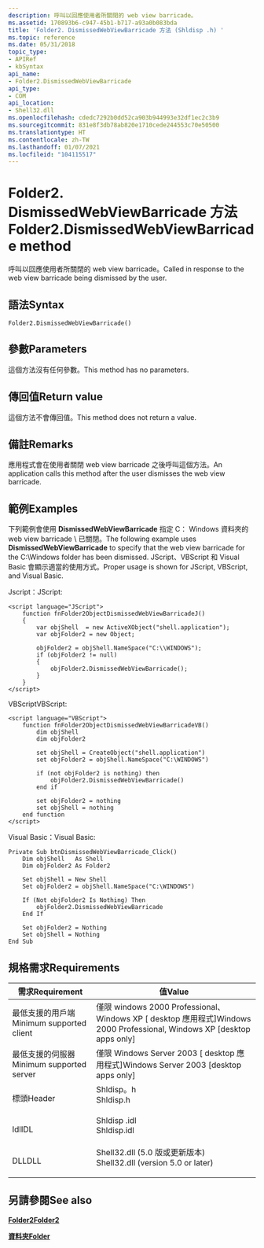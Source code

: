 ```yaml
---
description: 呼叫以回應使用者所關閉的 web view barricade。
ms.assetid: 170893b6-c947-45b1-b717-a93a0b083bda
title: 'Folder2. DismissedWebViewBarricade 方法 (Shldisp .h) '
ms.topic: reference
ms.date: 05/31/2018
topic_type:
- APIRef
- kbSyntax
api_name:
- Folder2.DismissedWebViewBarricade
api_type:
- COM
api_location:
- Shell32.dll
ms.openlocfilehash: cdedc7292b0dd52ca903b944993e32df1ec2c3b9
ms.sourcegitcommit: 831e8f3db78ab820e1710cede244553c70e50500
ms.translationtype: HT
ms.contentlocale: zh-TW
ms.lasthandoff: 01/07/2021
ms.locfileid: "104115517"
---
```

# <a name="folder2dismissedwebviewbarricade-method"></a><span data-ttu-id="44a14-103">Folder2. DismissedWebViewBarricade 方法</span><span class="sxs-lookup"><span data-stu-id="44a14-103">Folder2.DismissedWebViewBarricade method</span></span>

<span data-ttu-id="44a14-104">呼叫以回應使用者所關閉的 web view barricade。</span><span class="sxs-lookup"><span data-stu-id="44a14-104">Called in response to the web view barricade being dismissed by the user.</span></span>

## <a name="syntax"></a><span data-ttu-id="44a14-105">語法</span><span class="sxs-lookup"><span data-stu-id="44a14-105">Syntax</span></span>


```JScript
Folder2.DismissedWebViewBarricade()
```



## <a name="parameters"></a><span data-ttu-id="44a14-106">參數</span><span class="sxs-lookup"><span data-stu-id="44a14-106">Parameters</span></span>

<span data-ttu-id="44a14-107">這個方法沒有任何參數。</span><span class="sxs-lookup"><span data-stu-id="44a14-107">This method has no parameters.</span></span>

## <a name="return-value"></a><span data-ttu-id="44a14-108">傳回值</span><span class="sxs-lookup"><span data-stu-id="44a14-108">Return value</span></span>

<span data-ttu-id="44a14-109">這個方法不會傳回值。</span><span class="sxs-lookup"><span data-stu-id="44a14-109">This method does not return a value.</span></span>

## <a name="remarks"></a><span data-ttu-id="44a14-110">備註</span><span class="sxs-lookup"><span data-stu-id="44a14-110">Remarks</span></span>

<span data-ttu-id="44a14-111">應用程式會在使用者關閉 web view barricade 之後呼叫這個方法。</span><span class="sxs-lookup"><span data-stu-id="44a14-111">An application calls this method after the user dismisses the web view barricade.</span></span>

## <a name="examples"></a><span data-ttu-id="44a14-112">範例</span><span class="sxs-lookup"><span data-stu-id="44a14-112">Examples</span></span>

<span data-ttu-id="44a14-113">下列範例會使用 **DismissedWebViewBarricade** 指定 C： Windows 資料夾的 web view barricade \\ 已關閉。</span><span class="sxs-lookup"><span data-stu-id="44a14-113">The following example uses **DismissedWebViewBarricade** to specify that the web view barricade for the C:\\Windows folder has been dismissed.</span></span> <span data-ttu-id="44a14-114">JScript、VBScript 和 Visual Basic 會顯示適當的使用方式。</span><span class="sxs-lookup"><span data-stu-id="44a14-114">Proper usage is shown for JScript, VBScript, and Visual Basic.</span></span>

<span data-ttu-id="44a14-115">Jscript：</span><span class="sxs-lookup"><span data-stu-id="44a14-115">JScript:</span></span>


```JScript
<script language="JScript">
    function fnFolder2ObjectDismissedWebViewBarricadeJ()
    {
        var objShell  = new ActiveXObject("shell.application");
        var objFolder2 = new Object;
        
        objFolder2 = objShell.NameSpace("C:\\WINDOWS");
        if (objFolder2 != null)
        {
            objFolder2.DismissedWebViewBarricade();
        }
    }
</script>
```



<span data-ttu-id="44a14-116">VBScript</span><span class="sxs-lookup"><span data-stu-id="44a14-116">VBScript:</span></span>


```VB
<script language="VBScript">
    function fnFolder2ObjectDismissedWebViewBarricadeVB()
        dim objShell
        dim objFolder2

        set objShell = CreateObject("shell.application")
        set objFolder2 = objShell.NameSpace("C:\WINDOWS")

        if (not objFolder2 is nothing) then
            objFolder2.DismissedWebViewBarricade()
        end if

        set objFolder2 = nothing
        set objShell = nothing
    end function
</script>
```



<span data-ttu-id="44a14-117">Visual Basic：</span><span class="sxs-lookup"><span data-stu-id="44a14-117">Visual Basic:</span></span>


```VB
Private Sub btnDismissedWebViewBarricade_Click()
    Dim objShell   As Shell
    Dim objFolder2 As Folder2

    Set objShell = New Shell
    Set objFolder2 = objShell.NameSpace("C:\WINDOWS")

    If (Not objFolder2 Is Nothing) Then
        objFolder2.DismissedWebViewBarricade
    End If

    Set objFolder2 = Nothing
    Set objShell = Nothing
End Sub
```



## <a name="requirements"></a><span data-ttu-id="44a14-118">規格需求</span><span class="sxs-lookup"><span data-stu-id="44a14-118">Requirements</span></span>



| <span data-ttu-id="44a14-119">需求</span><span class="sxs-lookup"><span data-stu-id="44a14-119">Requirement</span></span> | <span data-ttu-id="44a14-120">值</span><span class="sxs-lookup"><span data-stu-id="44a14-120">Value</span></span> |
|-------------------------------------|---------------------------------------------------------------------------------------------------------------|
| <span data-ttu-id="44a14-121">最低支援的用戶端</span><span class="sxs-lookup"><span data-stu-id="44a14-121">Minimum supported client</span></span><br/> | <span data-ttu-id="44a14-122">僅限 windows 2000 Professional、Windows XP \[ desktop 應用程式\]</span><span class="sxs-lookup"><span data-stu-id="44a14-122">Windows 2000 Professional, Windows XP \[desktop apps only\]</span></span><br/>                                        |
| <span data-ttu-id="44a14-123">最低支援的伺服器</span><span class="sxs-lookup"><span data-stu-id="44a14-123">Minimum supported server</span></span><br/> | <span data-ttu-id="44a14-124">僅限 Windows Server 2003 \[ desktop 應用程式\]</span><span class="sxs-lookup"><span data-stu-id="44a14-124">Windows Server 2003 \[desktop apps only\]</span></span><br/>                                                          |
| <span data-ttu-id="44a14-125">標頭</span><span class="sxs-lookup"><span data-stu-id="44a14-125">Header</span></span><br/>                   | <dl> <span data-ttu-id="44a14-126"><dt>Shldisp。h</dt></span><span class="sxs-lookup"><span data-stu-id="44a14-126"><dt>Shldisp.h</dt></span></span> </dl>                          |
| <span data-ttu-id="44a14-127">Idl</span><span class="sxs-lookup"><span data-stu-id="44a14-127">IDL</span></span><br/>                      | <dl> <span data-ttu-id="44a14-128"><dt>Shldisp .idl</dt></span><span class="sxs-lookup"><span data-stu-id="44a14-128"><dt>Shldisp.idl</dt></span></span> </dl>                        |
| <span data-ttu-id="44a14-129">DLL</span><span class="sxs-lookup"><span data-stu-id="44a14-129">DLL</span></span><br/>                      | <dl> <span data-ttu-id="44a14-130"><dt>Shell32.dll (5.0 版或更新版本) </dt></span><span class="sxs-lookup"><span data-stu-id="44a14-130"><dt>Shell32.dll (version 5.0 or later)</dt></span></span> </dl> |



## <a name="see-also"></a><span data-ttu-id="44a14-131">另請參閱</span><span class="sxs-lookup"><span data-stu-id="44a14-131">See also</span></span>

<dl> <dt>

[<span data-ttu-id="44a14-132">**Folder2**</span><span class="sxs-lookup"><span data-stu-id="44a14-132">**Folder2**</span></span>](folder2-object.md)
</dt> <dt>

[<span data-ttu-id="44a14-133">**資料夾**</span><span class="sxs-lookup"><span data-stu-id="44a14-133">**Folder**</span></span>](folder.md)
</dt> </dl>

 

 




